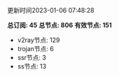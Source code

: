更新时间2023-01-06 07:48:28

**总订阅: 45**
**总节点: 806**
**有效节点: 151**
- v2ray节点: 129
- trojan节点: 6
- ssr节点: 3
- ss节点: 13
